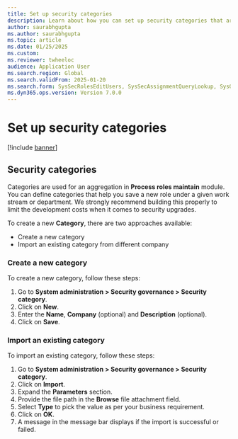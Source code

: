 ```yaml
--- 
title: Set up security categories
description: Learn about how you can set up security categories that are utilized to create the process hierarchy and security configuration. 
author: saurabhgupta
ms.author: saurabhgupta
ms.topic: article
ms.date: 01/25/2025
ms.custom: 
ms.reviewer: twheeloc
audience: Application User
ms.search.region: Global
ms.search.validFrom: 2025-01-20
ms.search.form: SysSecRolesEditUsers, SysSecAssignmentQueryLookup, SysQueryForm, SysSecRoleExcludeUsers
ms.dyn365.ops.version: Version 7.0.0 
---
```


# Set up security categories

[!include [banner](../../../finance/includes/banner.md)]

## Security categories
Categories are used for an aggregation in **Process roles maintain** module. You can define categories that help you save a new role under a given work stream or department. We strongly recommend building this properly to limit the development costs when it comes to security upgrades.

To create a new **Category**, there are two approaches available: 
 - Create a new category
 - Import an existing category from different company

### Create a new category

To create a new category, follow these steps:
1. Go to **System administration \> Security governance \> Security category**.
2. Click on **New**.
3. Enter the **Name**, **Company** (optional) and **Description** (optional).
4. Click on **Save**.


### Import an existing category

To import an existing category, follow these steps:
1. Go to **System administration \> Security governance \> Security category**.
2. Click on **Import**.
3. Expand the **Parameters** section.
4. Provide the file path in the **Browse** file attachment field.
5. Select **Type** to pick the value as per your business requirement.
6. Click on **OK**.
7. A message in the message bar displays if the import is successful or failed.
